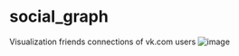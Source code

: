 # social_graph
Visualization friends connections of vk.com users
![image](https://user-images.githubusercontent.com/78914670/185701313-fd33a5fa-6b74-430b-85b2-64ece9ba1140.png)

